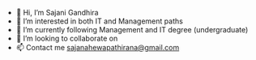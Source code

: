 - 👋 Hi, I’m Sajani Gandhira
- 👀 I’m interested in both IT and Management paths
- 🌱 I’m currently following Management and IT degree (undergraduate)
- 💞️ I’m looking to collaborate on 
- 📫 Contact me sajanahewapathirana@gmail.com

<!---
Sajani99/Sajani99 is a ✨ special ✨ repository because its `README.md` (this file) appears on your GitHub profile.
You can click the Preview link to take a look at your changes.
--->
